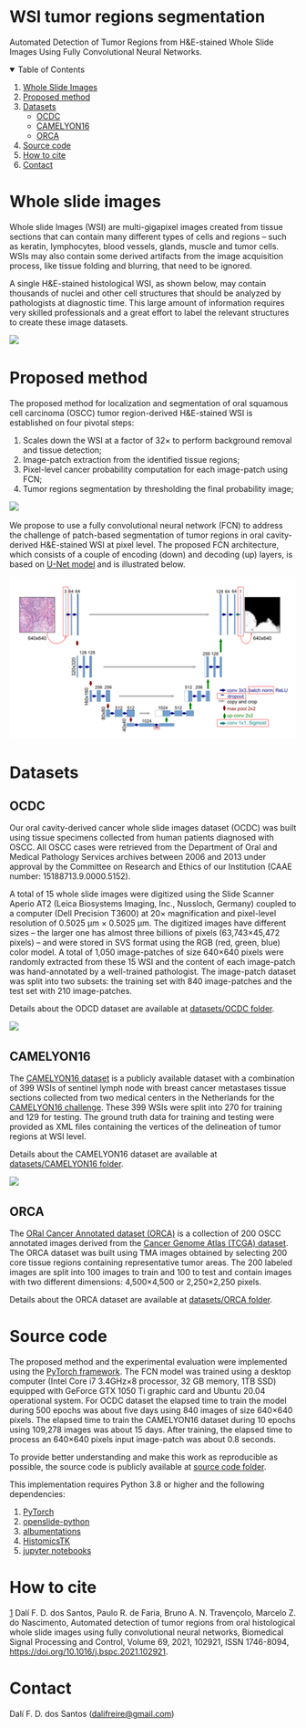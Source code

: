 # WSI tumor regions segmentation

Automated Detection of Tumor Regions from H&amp;E-stained Whole Slide Images Using Fully Convolutional Neural Networks.

<details open="open">
  <summary>Table of Contents</summary>
  <ol>
    <li><a href="#whole-slide-images">Whole Slide Images</a></li>
    <li><a href="#proposed-method">Proposed method</a></li>
    <li>
        <a href="#datasets">Datasets</a>
        <ul>
            <li><a href="#ocdc">OCDC</a></li>
            <li><a href="#camelyon16">CAMELYON16</a></li>
            <li><a href="#orca">ORCA</a></li>
        </ul>
    </li>
    <li><a href="#source-code">Source code</a></li>
    <li><a href="#how-to-cite">How to cite</a></li>
    <li><a href="#contact">Contact</a></li>
  </ol>
</details>


# Whole slide images

Whole slide Images (WSI) are multi-gigapixel images created from tissue sections that can contain many different types of cells and regions – such as keratin, lymphocytes, blood vessels, glands, muscle and tumor cells. WSIs may also contain some derived artifacts from the image acquisition process, like tissue folding and blurring, that need to be ignored. 

A single H&E-stained histological WSI, as shown below, may contain thousands of nuclei and other cell structures that should be analyzed by pathologists at diagnostic time. This large amount of information requires very skilled professionals and a great effort to label the relevant structures to create these image datasets.

![](images/wsi.svg)


# Proposed method

The proposed method for localization and segmentation of oral squamous cell carcinoma (OSCC) tumor region-derived H&E-stained WSI is established on four pivotal steps: 
1. Scales down the WSI at a factor of 32× to perform background removal and tissue detection; 
2. Image-patch extraction from the identified tissue regions; 
3. Pixel-level cancer probability computation for each image-patch using FCN; 
4. Tumor regions segmentation by thresholding the final probability image;
 
![](images/method-overview.svg)

We propose to use a fully convolutional neural network (FCN) to address the challenge of patch-based segmentation of tumor regions in oral cavity-derived H&E-stained WSI at pixel level. The proposed FCN architecture, which consists of a couple of encoding (down) and decoding (up) layers, is based on [U-Net model](http://lmb.informatik.uni-freiburg.de/Publications/2015/RFB15a) and is illustrated below. 

![](images/proposed-network-architecture.svg)


# Datasets

## OCDC

Our oral cavity-derived cancer whole slide images dataset (OCDC) was built using tissue specimens collected from human patients diagnosed with OSCC. All OSCC cases were retrieved from the Department of Oral and Medical Pathology Services archives between 2006 and 2013 under approval by the Committee on Research and Ethics of our Institution (CAAE number: 15188713.9.0000.5152).

A total of 15 whole slide images were digitized using the Slide Scanner Aperio AT2 (Leica Biosystems Imaging, Inc., Nussloch, Germany) coupled to a computer (Dell Precision T3600) at 20× magnification and pixel-level resolution of 0.5025 μm × 0.5025 μm. The digitized images have different sizes – the larger one has almost three billions of pixels (63,743×45,472 pixels) – and were stored in SVS format using the RGB (red, green, blue) color model. A total of 1,050 image-patches of size 640×640 pixels were randomly extracted from these 15 WSI and the content of each image-patch was hand-annotated by a well-trained pathologist. The image-patch dataset was split into two subsets: the training set with 840 image-patches and the test set with 210 image-patches.

Details about the ODCD dataset are available at [datasets/OCDC folder](datasets/OCDC).

![](images/ocdc-results.svg)

## CAMELYON16
The [CAMELYON16 dataset](https://camelyon16.grand-challenge.org) is a publicly available dataset with a combination of 399 WSIs of sentinel lymph node with breast cancer metastases tissue sections collected from two medical centers in the Netherlands for the [CAMELYON16 challenge](https://doi.org/10.1001/jama.2017.14585). These 399 WSIs were split into 270 for training and 129 for testing. The ground truth data for training and testing were provided as XML files containing the vertices of the delineation of tumor regions at WSI level. 

Details about the CAMELYON16 dataset are available at [datasets/CAMELYON16 folder](datasets/CAMELYON16).

![](images/camelyon16-results.svg)

## ORCA
The [ORal Cancer Annotated dataset (ORCA)](https://sites.google.com/unibas.it/orca) is a collection of 200 OSCC annotated images derived from the [Cancer Genome Atlas (TCGA) dataset](https://www.cancer.gov/about-nci/organization/ccg/research/structural-genomics/tcga). The ORCA dataset was built using TMA images obtained by selecting 200 core tissue regions containing representative tumor areas. The 200 labeled images are split into 100 images to train and 100 to test and contain images with two different dimensions: 4,500×4,500 or 2,250×2,250 pixels.

Details about the ORCA dataset are available at [datasets/ORCA folder](datasets/ORCA).


# Source code

The proposed method and the experimental evaluation were implemented using the [PyTorch framework](https://pytorch.org/get-started/locally/). The FCN model was trained using a desktop computer (Intel Core i7 3.4GHz×8 processor, 32 GB memory, 1TB SSD) equipped with GeForce GTX 1050 Ti graphic card and Ubuntu 20.04 operational system. For OCDC dataset the elapsed time to train the model during 500 epochs was about five days using 840 images of size 640×640 pixels. The elapsed time to train the CAMELYON16 dataset during 10 epochs using 109,278 images was about 15 days. After training, the elapsed time to process an 640×640 pixels input image-patch was about 0.8 seconds.

To provide better understanding and make this work as reproducible as possible, the source code is publicly available at [source code folder](sourcecode).

This implementation requires Python 3.8 or higher and the following dependencies:
1. [PyTorch](https://pytorch.org/)
2. [openslide-python](https://github.com/openslide/openslide-python)
3. [albumentations](https://github.com/albumentations-team/albumentations)
4. [HistomicsTK](https://github.com/DigitalSlideArchive/HistomicsTK)
5. [jupyter notebooks](https://jupyter.org/install)


# How to cite

[1](https://doi.org/10.1016/j.bspc.2021.102921) Dalí F. D. dos Santos, Paulo R. de Faria, Bruno A. N. Travençolo, Marcelo Z. do Nascimento, Automated detection of tumor regions from oral histological whole slide images using fully convolutional neural networks, Biomedical Signal Processing and Control, Volume 69, 2021, 102921, ISSN 1746-8094, https://doi.org/10.1016/j.bspc.2021.102921.



# Contact

Dalí F. D. dos Santos (dalifreire@gmail.com)